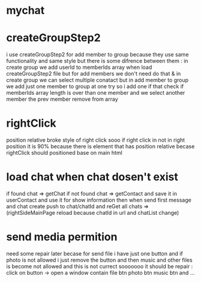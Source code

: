 # mychat

# createGroupStep2
i use createGroupStep2 for add member to group because they use same functionality and same style but there is some difrence between them : in create group we add userId to memberIds array when load createGroupStep2 file but for add members we don't need do that & in create group we can select multiple conatact but in add member to group we add just one member to group at one try so i add one if that check if memberIds array length is over than one member and we select another member the prev member remove from array

# rightClick
position relative broke style of right click sooo if right click in not in right position it is 90% because there is element that has position relative 
becase rightClick should positioned base on main html


# load chat when chat dosen't exist
if found chat => getChat
if not found chat => getContact and save it in userContact and use it for show information 
then when send first message and chat create push to chat/chatId and reGet all chats => (rightSideMainPage reload because chatId in url and chatList change)

# send media permition
need some repair later becase for send file i have just one button and if photo is not allowed i just remove the button and then music and other files is become not allowed and this is not currect sooooooo it should be repair : click on button -> open a window contain file btn photo btn music btn and ...